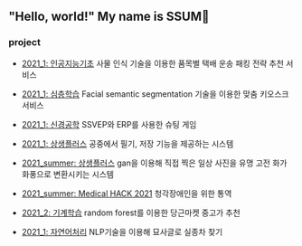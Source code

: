 ## "Hello, world!" My name is **SSUM**:sparkling_heart:

### **project**
- [2021_1: 인공지능기초](https://github.com/ChaeheePark/SMUS)
사물 인식 기술을 이용한 품목별 택배 운송 패킹 전략 추천 서비스

- [2021_1: 심층학습](https://github.com/ubeeni/sk_labs)
Facial semantic segmentation 기술을 이용한 맞춤 키오스크 서비스

- [2021_1: 신경공학](https://github.com/Neural-Engineering/Cheezebang)
SSVEP와 ERP를 사용한 슈팅 게임

- [2021_1: 상생플러스](https://github.com/youngseo0526/FingerBeam)
공중에서 필기, 저장 기능을 제공하는 시스템

- [2021_summer: 상생플러스](https://github.com/youngseo0526/Ganchanah)
gan을 이용해 직접 찍은 일상 사진을 유명 고전 화가 화풍으로 변환시키는 시스템

- [2021_summer: Medical HACK 2021](https://github.com/FEKimseongeun/NoonSokMal)
청각장애인을 위한 통역 

- [2021_2: 기계학습](https://github.com/An-Byeong-Seon/machine_learning)
random forest를 이용한 당근마켓 중고가 추천

- [2021_1: 자연어처리](https://github.com/hyunjoolee201910828/NLP_teamproject)
NLP기술을 이용해 묘사글로 실종차 찾기
